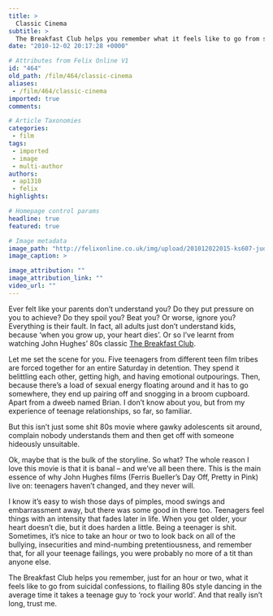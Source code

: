 ```yaml
---
title: >
  Classic Cinema
subtitle: >
  The Breakfast Club helps you remember what it feels like to go from suicidal confessions, to flailing 80s style dancing in the average time it takes a teenage guy to ‘rock your world’. And that really isn’t long, trust me
date: "2010-12-02 20:17:28 +0000"

# Attributes from Felix Online V1
id: "464"
old_path: /film/464/classic-cinema
aliases:
 - /film/464/classic-cinema
imported: true
comments:

# Article Taxonomies
categories:
 - film
tags:
 - imported
 - image
 - multi-author
authors:
 - ap1310
 - felix
highlights:

# Homepage control params
headline: true
featured: true

# Image metadata
image_path: "http://felixonline.co.uk/img/upload/201012022015-ks607-juddnels.jpg"
image_caption: >

image_attribution: ""
image_attribution_link: ""
video_url: ""
---
```


Ever felt like your parents don’t understand you? Do they put pressure on you to achieve? Do they spoil you? Beat you? Or worse, ignore you? Everything is their fault. In fact, all adults just don’t understand kids, because ‘when you grow up, your heart dies’. Or so I’ve learnt from watching John Hughes’ 80s classic [The Breakfast Club](http://www.imdb.com/title/tt0088847/).

Let me set the scene for you. Five teenagers from different teen film tribes are forced together for an entire Saturday in detention. They spend it belittling each other, getting high, and having emotional outpourings. Then, because there’s a load of sexual energy floating around and it has to go somewhere, they end up pairing off and snogging in a broom cupboard. Apart from a dweeb named Brian. I don’t know about you, but from my experience of teenage relationships, so far, so familiar.

But this isn’t just some shit 80s movie where gawky adolescents sit around, complain nobody understands them and then get off with someone hideously unsuitable.

Ok, maybe that is the bulk of the storyline. So what? The whole reason I love this movie is that it is banal – and we’ve all been there. This is the main essence of why John Hughes films (Ferris Bueller’s Day Off, Pretty in Pink) live on: teenagers haven’t changed, and they never will.

I know it’s easy to wish those days of pimples, mood swings and embarrassment away, but there was some good in there too. Teenagers feel things with an intensity that fades later in life. When you get older, your heart doesn’t die, but it does harden a little. Being a teenager is shit. Sometimes, it’s nice to take an hour or two to look back on all of the bullying, insecurities and mind-numbing pretentiousness, and remember that, for all your teenage failings, you were probably no more of a tit than anyone else.

The Breakfast Club helps you remember, just for an hour or two, what it feels like to go from suicidal confessions, to flailing 80s style dancing in the average time it takes a teenage guy to ‘rock your world’. And that really isn’t long, trust me.
